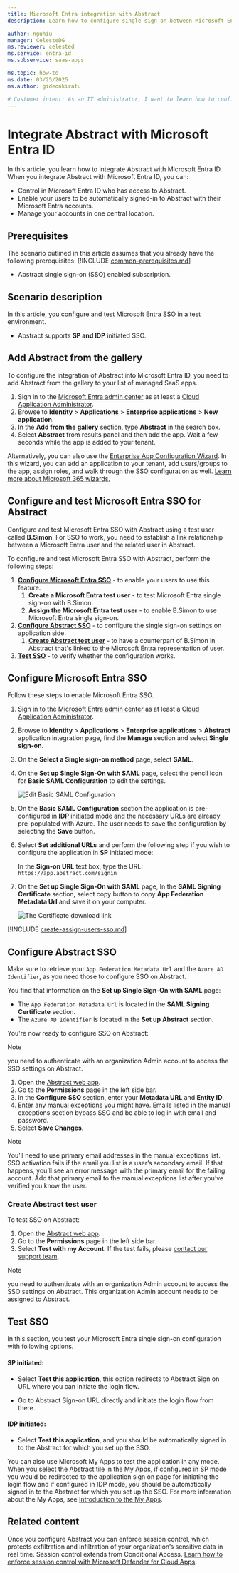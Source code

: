 ```yaml
---
title: Microsoft Entra integration with Abstract
description: Learn how to configure single sign-on between Microsoft Entra ID and Abstract.

author: nguhiu
manager: CelesteDG
ms.reviewer: celested
ms.service: entra-id
ms.subservice: saas-apps

ms.topic: how-to
ms.date: 03/25/2025
ms.author: gideonkiratu

# Customer intent: As an IT administrator, I want to learn how to configure single sign-on between Microsoft Entra ID and Abstract so that I can control who has access to Abstract, enable automatic sign-in with Microsoft Entra accounts, and manage my accounts in one central location.
---
```


# Integrate Abstract with Microsoft Entra ID

In this article,  you learn how to integrate Abstract with Microsoft Entra ID. When you integrate Abstract with Microsoft Entra ID, you can:

* Control in Microsoft Entra ID who has access to Abstract.
* Enable your users to be automatically signed-in to Abstract with their Microsoft Entra accounts.
* Manage your accounts in one central location.

## Prerequisites
The scenario outlined in this article assumes that you already have the following prerequisites:
[!INCLUDE [common-prerequisites.md](~/identity/saas-apps/includes/common-prerequisites.md)]
* Abstract single sign-on (SSO) enabled subscription.

## Scenario description

In this article,  you configure and test Microsoft Entra SSO in a test environment.

* Abstract supports **SP and IDP** initiated SSO.

## Add Abstract from the gallery

To configure the integration of Abstract into Microsoft Entra ID, you need to add Abstract from the gallery to your list of managed SaaS apps.

1. Sign in to the [Microsoft Entra admin center](https://entra.microsoft.com) as at least a [Cloud Application Administrator](~/identity/role-based-access-control/permissions-reference.md#cloud-application-administrator).
1. Browse to **Identity** > **Applications** > **Enterprise applications** > **New application**.
1. In the **Add from the gallery** section, type **Abstract** in the search box.
1. Select **Abstract** from results panel and then add the app. Wait a few seconds while the app is added to your tenant.

 Alternatively, you can also use the [Enterprise App Configuration Wizard](https://portal.office.com/AdminPortal/home?Q=Docs#/azureadappintegration). In this wizard, you can add an application to your tenant, add users/groups to the app, assign roles, and walk through the SSO configuration as well. [Learn more about Microsoft 365 wizards.](/microsoft-365/admin/misc/azure-ad-setup-guides)

<a name='configure-and-test-azure-ad-sso-for-abstract'></a>

## Configure and test Microsoft Entra SSO for Abstract

Configure and test Microsoft Entra SSO with Abstract using a test user called **B.Simon**. For SSO to work, you need to establish a link relationship between a Microsoft Entra user and the related user in Abstract.

To configure and test Microsoft Entra SSO with Abstract, perform the following steps:

1. **[Configure Microsoft Entra SSO](#configure-azure-ad-sso)** - to enable your users to use this feature.
    1. **Create a Microsoft Entra test user** - to test Microsoft Entra single sign-on with B.Simon.
    1. **Assign the Microsoft Entra test user** - to enable B.Simon to use Microsoft Entra single sign-on.
1. **[Configure Abstract SSO](#configure-abstract-sso)** - to configure the single sign-on settings on application side.
    1. **[Create Abstract test user](#create-abstract-test-user)** - to have a counterpart of B.Simon in Abstract that's linked to the Microsoft Entra representation of user.
1. **[Test SSO](#test-sso)** - to verify whether the configuration works.

<a name='configure-azure-ad-sso'></a>

## Configure Microsoft Entra SSO

Follow these steps to enable Microsoft Entra SSO.

1. Sign in to the [Microsoft Entra admin center](https://entra.microsoft.com) as at least a [Cloud Application Administrator](~/identity/role-based-access-control/permissions-reference.md#cloud-application-administrator).
1. Browse to **Identity** > **Applications** > **Enterprise applications** > **Abstract** application integration page, find the **Manage** section and select **Single sign-on**.
1. On the **Select a Single sign-on method** page, select **SAML**.
1. On the **Set up Single Sign-On with SAML** page, select the pencil icon for **Basic SAML Configuration** to edit the settings.

   ![Edit Basic SAML Configuration](common/edit-urls.png)

1. On the **Basic SAML Configuration** section the application is pre-configured in **IDP** initiated mode and the necessary URLs are already pre-populated with Azure. The user needs to save the configuration by selecting the **Save** button.

1. Select **Set additional URLs** and perform the following step if you wish to configure the application in **SP** initiated mode:

    In the **Sign-on URL** text box, type the URL:
    `https://app.abstract.com/signin`

1. On the **Set up Single Sign-On with SAML** page, In the **SAML Signing Certificate** section, select copy button to copy **App Federation Metadata Url** and save it on your computer.

    ![The Certificate download link](common/copy-metadataurl.png)

<a name='create-an-azure-ad-test-user'></a>

[!INCLUDE [create-assign-users-sso.md](~/identity/saas-apps/includes/create-assign-users-sso.md)]

## Configure Abstract SSO

Make sure to retrieve your `App Federation Metadata Url` and the `Azure AD Identifier`, as you need those to configure SSO on Abstract.

You find that information on the **Set up Single Sign-On with SAML** page:

* The `App Federation Metadata Url` is located in the **SAML Signing Certificate** section.
* The `Azure AD Identifier` is located in the **Set up Abstract** section.

You're now ready to configure SSO on Abstract:

>[!Note]
>you need to authenticate with an organization Admin account to access the SSO settings on Abstract.

1. Open the [Abstract web app](https://app.abstract.com/).
2. Go to the **Permissions** page in the left side bar.
3. In the **Configure SSO** section, enter your **Metadata URL** and **Entity ID**.
4. Enter any manual exceptions you might have. Emails listed in the manual exceptions section bypass SSO and be able to log in with email and password. 
5. Select **Save Changes**.

>[!Note] 
>You’ll need to use primary email addresses in the manual exceptions list. SSO activation fails if the email you list is a user’s secondary email. If that happens, you’ll see an error message with the primary email for the failing account. Add that primary email to the manual exceptions list after you’ve verified you know the user.

### Create Abstract test user

To test SSO on Abstract:

1. Open the [Abstract web app](https://app.abstract.com/).
2. Go to the **Permissions** page in the left side bar.
3. Select **Test with my Account**. If the test fails, please [contact our support team](https://help.abstract.com/hc/).

>[!Note]
>you need to authenticate with an organization Admin account to access the SSO settings on Abstract. This organization Admin account needs to be assigned to Abstract.

## Test SSO 

In this section, you test your Microsoft Entra single sign-on configuration with following options. 

#### SP initiated:

* Select **Test this application**, this option redirects to Abstract Sign on URL where you can initiate the login flow.  

* Go to Abstract Sign-on URL directly and initiate the login flow from there.

#### IDP initiated:

* Select **Test this application**, and you should be automatically signed in to the Abstract for which you set up the SSO. 

You can also use Microsoft My Apps to test the application in any mode. When you select the Abstract tile in the My Apps, if configured in SP mode you would be redirected to the application sign on page for initiating the login flow and if configured in IDP mode, you should be automatically signed in to the Abstract for which you set up the SSO. For more information about the My Apps, see [Introduction to the My Apps](https://support.microsoft.com/account-billing/sign-in-and-start-apps-from-the-my-apps-portal-2f3b1bae-0e5a-4a86-a33e-876fbd2a4510).

## Related content

Once you configure Abstract you can enforce session control, which protects exfiltration and infiltration of your organization’s sensitive data in real time. Session control extends from Conditional Access. [Learn how to enforce session control with Microsoft Defender for Cloud Apps](/cloud-app-security/proxy-deployment-aad).
